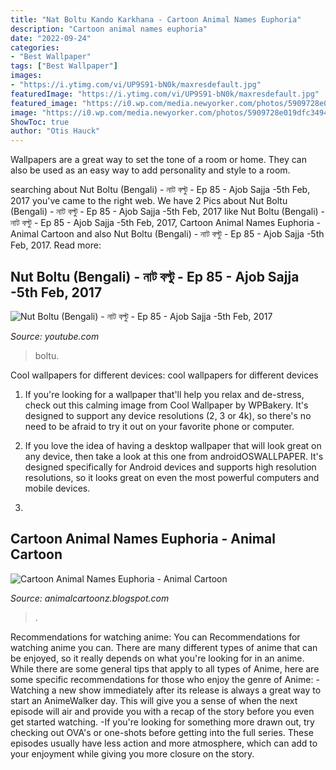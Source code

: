 ```yaml
---
title: "Nat Boltu Kando Karkhana - Cartoon Animal Names Euphoria"
description: "Cartoon animal names euphoria"
date: "2022-09-24"
categories:
- "Best Wallpaper"
tags: ["Best Wallpaper"]
images:
- "https://i.ytimg.com/vi/UP9S91-bN0k/maxresdefault.jpg"
featuredImage: "https://i.ytimg.com/vi/UP9S91-bN0k/maxresdefault.jpg"
featured_image: "https://i0.wp.com/media.newyorker.com/photos/5909728e019dfc3494ea2503/1:1/w_1965,h_1965,c_limit/971013_r27422.jpg"
image: "https://i0.wp.com/media.newyorker.com/photos/5909728e019dfc3494ea2503/1:1/w_1965,h_1965,c_limit/971013_r27422.jpg"
ShowToc: true
author: "Otis Hauck"
---
```



Wallpapers are a great way to set the tone of a room or home. They can also be used as an easy way to add personality and style to a room.

	

		
searching about Nut Boltu (Bengali) - নাট বল্টু - Ep 85 - Ajob Sajja -5th Feb, 2017 you've came to the right web. We have 2 Pics about Nut Boltu (Bengali) - নাট বল্টু - Ep 85 - Ajob Sajja -5th Feb, 2017 like Nut Boltu (Bengali) - নাট বল্টু - Ep 85 - Ajob Sajja -5th Feb, 2017, Cartoon Animal Names Euphoria - Animal Cartoon and also Nut Boltu (Bengali) - নাট বল্টু - Ep 85 - Ajob Sajja -5th Feb, 2017. Read more:
		
    
## Nut Boltu (Bengali) - নাট বল্টু - Ep 85 - Ajob Sajja -5th Feb, 2017

<img loading=lazy src="https://i.ytimg.com/vi/UP9S91-bN0k/maxresdefault.jpg" onerror="this.onerror=null;this.src='https://tse3.mm.bing.net/th?id=OIP.QENcfoBOcSfjmU6qp6rdCwHaEK&amp;pid=15.1';" alt="Nut Boltu (Bengali) - নাট বল্টু - Ep 85 - Ajob Sajja -5th Feb, 2017">

_Source: youtube.com_

>boltu. 

	

Cool wallpapers for different devices:
cool wallpapers for different devices 

1. If you're looking for a wallpaper that'll help you relax and de-stress, check out this calming image from Cool Wallpaper by WPBakery. It's designed to support any device resolutions (2, 3 or 4k), so there's no need to be afraid to try it out on your favorite phone or computer.

2. If you love the idea of having a desktop wallpaper that will look great on any device, then take a look at this one from androidOSWALLPAPER. It's designed specifically for Android devices and supports high resolution resolutions, so it looks great on even the most powerful computers and mobile devices.

3.

    
## Cartoon Animal Names Euphoria - Animal Cartoon

<img loading=lazy src="https://i0.wp.com/media.newyorker.com/photos/5909728e019dfc3494ea2503/1:1/w_1965,h_1965,c_limit/971013_r27422.jpg" onerror="this.onerror=null;this.src='https://tse2.mm.bing.net/th?id=OIP.w5kScOI-XoPOdRKQYDIX_wHaHa&amp;pid=15.1';" alt="Cartoon Animal Names Euphoria - Animal Cartoon">

_Source: animalcartoonz.blogspot.com_

>. 

	

Recommendations for watching anime: You can
Recommendations for watching anime you can. There are many different types of anime that can be enjoyed, so it really depends on what you're looking for in an anime. While there are some general tips that apply to all types of Anime, here are some specific recommendations for those who enjoy the genre of Anime: 
-Watching a new show immediately after its release is always a great way to start an AnimeWalker day. This will give you a sense of when the next episode will air and provide you with a recap of the story before you even get started watching. 
-If you're looking for something more drawn out, try checking out OVA's or one-shots before getting into the full series. These episodes usually have less action and more atmosphere, which can add to your enjoyment while giving you more closure on the story.

